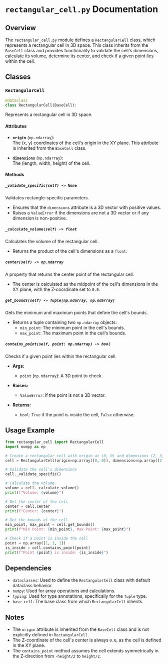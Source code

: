 # `rectangular_cell.py` Documentation

## Overview

The `rectangular_cell.py` module defines a `RectangularCell` class, which represents a rectangular cell in 3D space. This class inherits from the `BaseCell` class and provides functionality to validate the cell's dimensions, calculate its volume, determine its center, and check if a given point lies within the cell.

## Classes

### `RectangularCell`

```python
@dataclass
class RectangularCell(BaseCell):
```

Represents a rectangular cell in 3D space.

#### Attributes

- **`origin`** (`np.ndarray`):  
  The (x, y) coordinates of the cell's origin in the XY plane. This attribute is inherited from the `BaseCell` class.

- **`dimensions`** (`np.ndarray`):  
  The (length, width, height) of the cell.

#### Methods

##### `_validate_specific(self) -> None`

Validates rectangle-specific parameters.

- Ensures that the `dimensions` attribute is a 3D vector with positive values.
- Raises a `ValueError` if the dimensions are not a 3D vector or if any dimension is non-positive.

##### `_calculate_volume(self) -> float`

Calculates the volume of the rectangular cell.

- Returns the product of the cell's dimensions as a `float`.

##### `center(self) -> np.ndarray`

A property that returns the center point of the rectangular cell.

- The center is calculated as the midpoint of the cell's dimensions in the XY plane, with the Z-coordinate set to `0.0`.

##### `get_bounds(self) -> Tuple[np.ndarray, np.ndarray]`

Gets the minimum and maximum points that define the cell's bounds.

- Returns a tuple containing two `np.ndarray` objects:
  - `min_point`: The minimum point in the cell's bounds.
  - `max_point`: The maximum point in the cell's bounds.

##### `contains_point(self, point: np.ndarray) -> bool`

Checks if a given point lies within the rectangular cell.

- **Args:**
  - `point` (`np.ndarray`): A 3D point to check.

- **Raises:**
  - `ValueError`: If the point is not a 3D vector.

- **Returns:**
  - `bool`: `True` if the point is inside the cell, `False` otherwise.

## Usage Example

```python
from rectangular_cell import RectangularCell
import numpy as np

# Create a rectangular cell with origin at (0, 0) and dimensions (2, 3, 4)
cell = RectangularCell(origin=np.array([0, 0]), dimensions=np.array([2, 3, 4]))

# Validate the cell's dimensions
cell._validate_specific()

# Calculate the volume
volume = cell._calculate_volume()
print(f"Volume: {volume}")

# Get the center of the cell
center = cell.center
print(f"Center: {center}")

# Get the bounds of the cell
min_point, max_point = cell.get_bounds()
print(f"Min Point: {min_point}, Max Point: {max_point}")

# Check if a point is inside the cell
point = np.array([1, 1, 1])
is_inside = cell.contains_point(point)
print(f"Point {point} is inside: {is_inside}")
```

## Dependencies

- `dataclasses`: Used to define the `RectangularCell` class with default dataclass behavior.
- `numpy`: Used for array operations and calculations.
- `typing`: Used for type annotations, specifically for the `Tuple` type.
- `base_cell`: The base class from which `RectangularCell` inherits.

## Notes

- The `origin` attribute is inherited from the `BaseCell` class and is not explicitly defined in `RectangularCell`.
- The Z-coordinate of the cell's center is always `0.0`, as the cell is defined in the XY plane.
- The `contains_point` method assumes the cell extends symmetrically in the Z-direction from `-height/2` to `height/2`.